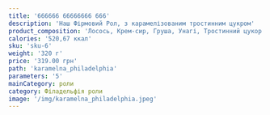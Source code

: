 ```yaml
---
title: '666666 66666666 666'
description: 'Наш Фірмовий Рол, з карамелізованим тростинним цукром'
product_composition: 'Лосось, Крем-сир, Груша, Унагі, Тростинний цукор'
calories: '520,67 ккал'
sku: 'sku-6'
weight: '320 г'
price: '319.00 грн'
path: 'karamelna_philadelphia'
parameters: '5'
mainCategory: роли
category: Філадельфія роли
image: '/img/karamelna_philadelphia.jpeg'
---
```

